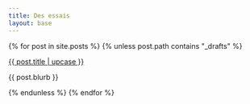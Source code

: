 ```yaml
---
title: Des essais
layout: base
---
```


{% for post in site.posts %}
{% unless post.path contains "_drafts" %}
<div class="post">
  <a href="{{ post.url | prepend: site.baseurl }}">
  {{ post.title | upcase }}
  </a>
  <p>{{ post.blurb }}</p>
</div>
{% endunless %}
{% endfor %}